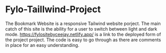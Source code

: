 # Fylo-Taillwind-Project
The Bookmark Website is a responsive Tailwind website porject.
The main catch of this site is the ability for a user to switch between light and dark mode.
https://fylositebyceejay.netlify.app/ is a link to the deployed form of the project project.
The code is easy to go through as there are comments in place for an easy understanding.
